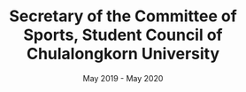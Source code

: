 ---
title: Secretary of the Committee of Sports, Student Council of Chulalongkorn University
date: May 2019 - May 2020
info:
---